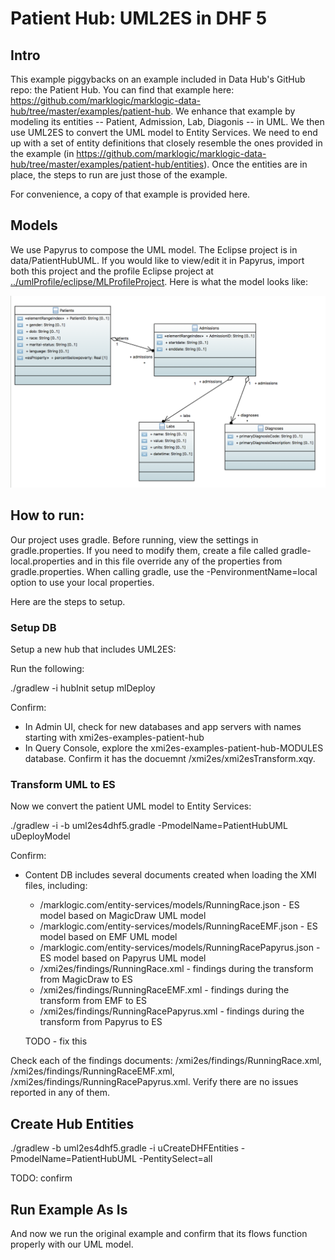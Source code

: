 # Patient Hub: UML2ES in DHF 5

## Intro
This example piggybacks on an example included in Data Hub's GitHub repo: the Patient Hub. You can find that example here: <https://github.com/marklogic/marklogic-data-hub/tree/master/examples/patient-hub>. We enhance that example by modeling its entities -- Patient, Admission, Lab, Diagonis -- in UML. We then use UML2ES to convert the UML model to Entity Services. We need to end up with a set of entity definitions that closely resemble the ones provided in the example (in <https://github.com/marklogic/marklogic-data-hub/tree/master/examples/patient-hub/entities>). Once the entities are in place, the steps to run are just those of the example. 

For convenience, a copy of that example is provided here.

## Models
We use Papyrus to compose the UML model. The Eclipse project is in data/PatientHubUML. If you would like to view/edit it in Papyrus, import both this project and the profile Eclipse project at [../umlProfile/eclipse/MLProfileProject](../../umlProfile/eclipse/MLProfileProject). Here is what the model looks like:

![PatientHubPapyrus](../umlModels/PatientHubUML.png)

## How to run:

Our project uses gradle. Before running, view the settings in gradle.properties. If you need to modify them, create a file called gradle-local.properties and in this file override any of the properties from gradle.properties. When calling gradle, use the -PenvironmentName=local option to use your local properties.

Here are the steps to setup.

### Setup DB
Setup a new hub that includes UML2ES: 

Run the following:

./gradlew -i hubInit setup mlDeploy

Confirm:
- In Admin UI, check for new databases and app servers with names starting with xmi2es-examples-patient-hub
- In Query Console, explore the xmi2es-examples-patient-hub-MODULES database. Confirm it has the docuemnt /xmi2es/xmi2esTransform.xqy.

### Transform UML to ES

Now we convert the patient UML model to Entity Services:

./gradlew -i -b uml2es4dhf5.gradle -PmodelName=PatientHubUML uDeployModel


Confirm:
- Content DB includes several documents created when loading the XMI files, including:
	* /marklogic.com/entity-services/models/RunningRace.json - ES model based on MagicDraw UML model
	* /marklogic.com/entity-services/models/RunningRaceEMF.json - ES model based on EMF UML model
	* /marklogic.com/entity-services/models/RunningRacePapyrus.json - ES model based on Papyrus UML model
	* /xmi2es/findings/RunningRace.xml - findings during the transform from MagicDraw to ES
	* /xmi2es/findings/RunningRaceEMF.xml - findings during the transform from EMF to ES
	* /xmi2es/findings/RunningRacePapyrus.xml - findings during the transform from Papyrus to ES

	TODO - fix this

Check each of the findings documents: /xmi2es/findings/RunningRace.xml, /xmi2es/findings/RunningRaceEMF.xml, /xmi2es/findings/RunningRacePapyrus.xml. Verify there are no issues reported in any of them.

## Create Hub Entities

./gradlew -b uml2es4dhf5.gradle -i uCreateDHFEntities -PmodelName=PatientHubUML -PentitySelect=all

TODO: confirm

## Run Example As Is

And now we run the original example and confirm that its flows function properly with our UML model. 





